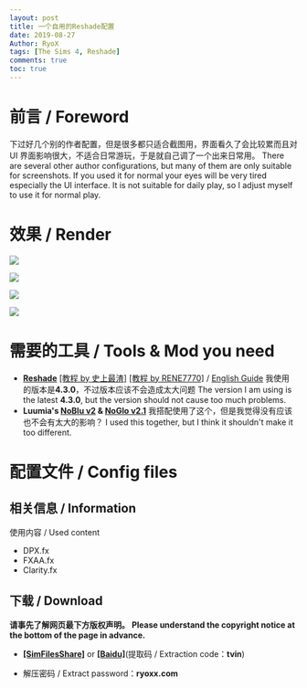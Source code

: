 ```yaml
---
layout: post
title: 一个自用的Reshade配置
date: 2019-08-27
Author: RyoX
tags: [The Sims 4, Reshade]
comments: true
toc: true
---
```


# 前言 / Foreword

下过好几个别的作者配置，但是很多都只适合截图用，界面看久了会比较累而且对 UI 界面影响很大，不适合日常游玩，于是就自己调了一个出来日常用。
There are several other author configurations, but many of them are only suitable for screenshots. If you used it for normal your eyes will be very tired especially the UI interface. It is not suitable for daily play, so I adjust myself to use it for normal play.

# 效果 / Render

![](https://raw.githubusercontent.com/ryoxxyz/MyPage/master/images/2019-08-27/reshade_environment_0.png)

<!--break-->

![](https://raw.githubusercontent.com/ryoxxyz/MyPage/master/images/2019-08-27/reshade_environment_1.png)

![](https://raw.githubusercontent.com/ryoxxyz/MyPage/master/images/2019-08-27/reshade_human_effect_0.png)

![](https://raw.githubusercontent.com/ryoxxyz/MyPage/master/images/2019-08-27/reshade_human_effect_1.png)

# 需要的工具 / Tools & Mod you need

- **[Reshade](https://reshade.me/ 'Reshade')**
  [[教程 by 史上最渣]](https://www.sglynp.com/forum.php?mod=viewthread&tid=22944&highlight=%BB%AD%D6%CA) [[教程 by RENE7770]](https://www.sglynp.com/forum.php?mod=viewthread&tid=22893&highlight=%BB%AD%D6%CA) / [English Guide](https://gvbe-sb.tumblr.com/post/156049821342/its-very-simple-that-i-can-guarantee-they-have)
  我使用的版本是**4.3.0**，不过版本应该不会造成太大问题
  The version I am using is the latest **4.3.0**, but the version should not cause too much problems.
  </br>
- **Luumia's [NoBlu v2](https://luumiasims.com/post/176043227929/its-been-well-over-a-year-since-noblu-v1-came-out) & [NoGlo v2.1](https://luumiasims.com/post/167217001494/i-released-the-noglo-mod-about-a-year-and-a-half)**
  我搭配使用了这个，但是我觉得没有应该也不会有太大的影响？
  I used this together, but I think it shouldn't make it too different.

# 配置文件 / Config files

## 相关信息 / Information

使用内容 / Used content

- DPX.fx
- FXAA.fx
- Clarity.fx

## 下载 / Download

**请事先了解网页最下方版权声明。**
**Please understand the copyright notice at the bottom of the page in advance.**

- **[[SimFilesShare]](http://www.simfileshare.net/download/1202509/)** or **[[Baidu]](https://pan.baidu.com/s/1TPz_6OMcLxry3WzzGtyq6w)**(提取码 / Extraction code：**tvin**)

- 解压密码 / Extract password：**ryoxx.com**
